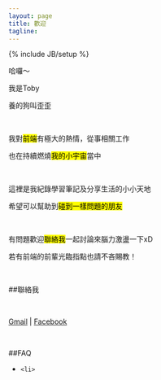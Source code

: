```yaml
---
layout: page
title: 歡迎
tagline: 
---
```

{% include JB/setup %}

哈囉～

我是Toby

養的狗叫歪歪


<div class="plus_all"></div>

<br/>

我對<mark>前端</mark>有極大的熱情，從事相關工作

也在持續燃燒<mark>我的小宇宙</mark>當中

<br/>

這裡是我紀錄學習筆記及分享生活的小小天地

希望可以幫助到<mark>碰到一樣問題的朋友</mark>

<br/>

有問題歡迎<mark>聯絡我</mark>一起討論來腦力激盪一下xD

若有前端的前輩光臨指點也請不吝賜教！

<br/>

##聯絡我

<br/>



<p class="contact"><a href="mailto:toby4120@gmail.com"><i class="fa fa-inbox fa-fw"></i> Gmail</a> |
<a href="https://www.facebook.com/gigi.chung.104"><i class="fa fa-facebook fa-fw"></i>Facebook</a> 
</p>
<!-- 
<a href="http://www.plurk.com/chchwy"><i class="fa fa-pinterest fa-fw"></i>Plurk</a> | 
<a href="http://www.anobii.com/chchwy"><i class="fa fa-book fa-fw"></i>Anobii</a> | 
<a href="http://book.douban.com/people/65684654/"><i class="fa fa-book fa-fw"></i>豆瓣讀書</a> |
<a href="http://chchwy.logdown.com"><i class="fa fa-pencil fa-fw"></i>Logdown</a></p> -->

<br/>

##FAQ

<ul>
	<li>
		
	<li>
</ul>